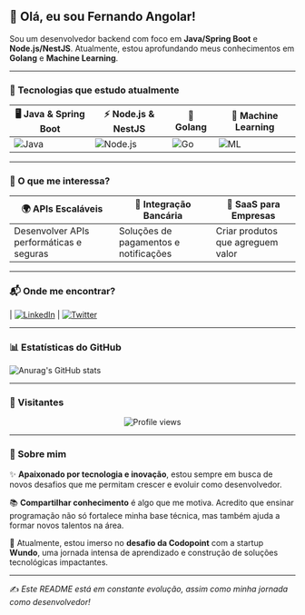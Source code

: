 ## 👋 Olá, eu sou Fernando Angolar!

Sou um desenvolvedor backend com foco em **Java/Spring Boot** e **Node.js/NestJS**. Atualmente, estou aprofundando meus conhecimentos em **Golang** e **Machine Learning**.

---

### 🚀 Tecnologias que estudo atualmente  

| 🖥️ Java & Spring Boot | ⚡ Node.js & NestJS | 🚀 Golang | 🤖 Machine Learning |
|-----------------|----------------|---------|-------------------|
| ![Java](https://img.shields.io/badge/Java-ED8B00?style=for-the-badge&logo=java&logoColor=white) | ![Node.js](https://img.shields.io/badge/Node.js-43853D?style=for-the-badge&logo=node.js&logoColor=white) | ![Go](https://img.shields.io/badge/Go-00ADD8?style=for-the-badge&logo=go&logoColor=white) | ![ML](https://img.shields.io/badge/Machine%20Learning-blue?style=for-the-badge) |

---

### 📌 O que me interessa?  

| 🌍 APIs Escaláveis | 🏦 Integração Bancária | 🏢 SaaS para Empresas |
|----------------|------------------|------------------|
| Desenvolver APIs performáticas e seguras | Soluções de pagamentos e notificações | Criar produtos que agreguem valor |

---

### 📬 Onde me encontrar?

| [![LinkedIn](https://img.shields.io/badge/LinkedIn-blue?style=for-the-badge&logo=linkedin)](https://www.linkedin.com/in/fernando-angolar-692a0423a/)  | [![Twitter](https://img.shields.io/badge/Twitter-blue?style=for-the-badge&logo=twitter)](#)

---

### 📊 Estatísticas do GitHub  
![Anurag's GitHub stats](https://github-readme-stats.vercel.app/api?username=fernandoangolar&show_icons=true&theme=radical)

---

### 👣 Visitantes  
<p align="center">
  <img src="https://komarev.com/ghpvc/?username=fernandoangolar&color=blue&style=flat-square" alt="Profile views"/>
</p>

---

### 🌟 Sobre mim
✨ **Apaixonado por tecnologia e inovação**, estou sempre em busca de novos desafios que me permitam crescer e evoluir como desenvolvedor.

📚 **Compartilhar conhecimento** é algo que me motiva. Acredito que ensinar programação não só fortalece minha base técnica, mas também ajuda a formar novos talentos na área.

🚀 Atualmente, estou imerso no **desafio da Codopoint** com a startup **Wundo**, uma jornada intensa de aprendizado e construção de soluções tecnológicas impactantes.

---
✍️ *Este README está em constante evolução, assim como minha jornada como desenvolvedor!*

